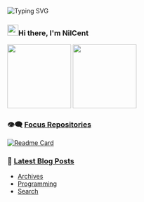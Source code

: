 ![Typing SVG](https://readme-typing-svg.herokuapp.com?font=Courier+new&color=%23808080&size=40&width=550&duration=6969&lines=Stay+Hungry,+Stay+Foolish.)

### <img src="https://raw.githubusercontent.com/iampavangandhi/iampavangandhi/master/gifs/Hi.gif" height="25px" width="25px">Hi there, I'm NilCent

<span><img src="https://github-readme-stats.vercel.app/api/top-langs/?username=NilCent&theme=tokyonight" height=145/></span>
<span><img src="https://github-readme-stats.vercel.app/api?username=NilCent&count_private=true&show_icons=true&theme=merko" height=145/></span>

### 👁‍🗨 [Focus Repositories](https://github.com/NilCent?tab=repositories)

[![Readme Card](https://github-readme-stats.vercel.app/api/pin/?username=DiceDB&repo=dice&theme=discord_old_blurple&hide_border=true)](https://github.com/helix-editor/helix)


### 📕 [Latest Blog Posts](https://medium.com/@kevinfeng-cs88)

<!-- BLOG-POST-LIST:START -->
- [Archives](https://nilcent.github.io/page/archives/)
- [Programming](https://nilcent.github.io/categories/programming/)
- [Search](https://nilcent.github.io/page/search/)
<!-- BLOG-POST-LIST:END -->
